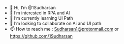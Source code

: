 - 👋 Hi, I’m @1Sudharsan
- 👀 I’m interested in RPA and AI
- 🌱 I’m currently learning UI Path
- 💞️ I’m looking to collaborate on Ai and UI path
- 📫 How to reach me : Sudharsan1@protonmail.com or https://github.com/1Sudharsan

<!---
1Sudharsan/1Sudharsan is a ✨ special ✨ repository because its `README.md` (this file) appears on your GitHub profile.
You can click the Preview link to take a look at your changes.
--->
